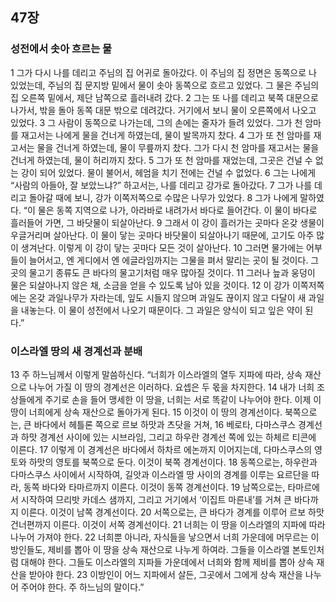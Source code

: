 ## 47장
### 성전에서 솟아 흐르는 물
1 그가 다시 나를 데리고 주님의 집 어귀로 돌아갔다. 이 주님의 집 정면은 동쪽으로 나 있었는데, 주님의 집 문지방 밑에서 물이 솟아 동쪽으로 흐르고 있었다. 그 물은 주님의 집 오른쪽 밑에서, 제단 남쪽으로 흘러내려 갔다.
2 그는 또 나를 데리고 북쪽 대문으로 나가서, 밖을 돌아 동쪽 대문 밖으로 데려갔다. 거기에서 보니 물이 오른쪽에서 나오고 있었다.
3 그 사람이 동쪽으로 나가는데, 그의 손에는 줄자가 들려 있었다. 그가 천 암마를 재고서는 나에게 물을 건너게 하였는데, 물이 발목까지 찼다.
4 그가 또 천 암마를 재고서는 물을 건너게 하였는데, 물이 무릎까지 찼다. 그가 다시 천 암마를 재고서는 물을 건너게 하였는데, 물이 허리까지 찼다.
5 그가 또 천 암마를 재었는데, 그곳은 건널 수 없는 강이 되어 있었다. 물이 불어서, 헤엄을 치기 전에는 건널 수 없었다.
6 그는 나에게 “사람의 아들아, 잘 보았느냐?” 하고서는, 나를 데리고 강가로 돌아갔다.
7 그가 나를 데리고 돌아갈 때에 보니, 강가 이쪽저쪽으로 수많은 나무가 있었다.
8 그가 나에게 말하였다. “이 물은 동쪽 지역으로 나가, 아라바로 내려가서 바다로 들어간다. 이 물이 바다로 흘러들어 가면, 그 바닷물이 되살아난다.
9 그래서 이 강이 흘러가는 곳마다 온갖 생물이 우글거리며 살아난다. 이 물이 닿는 곳마다 바닷물이 되살아나기 때문에, 고기도 아주 많이 생겨난다. 이렇게 이 강이 닿는 곳마다 모든 것이 살아난다.
10 그러면 물가에는 어부들이 늘어서고, 엔 게디에서 엔 에글라임까지는 그물을 펴서 말리는 곳이 될 것이다. 그곳의 물고기 종류도 큰 바다의 물고기처럼 매우 많아질 것이다.
11 그러나 늪과 웅덩이 물은 되살아나지 않은 채, 소금을 얻을 수 있도록 남아 있을 것이다.
12 이 강가 이쪽저쪽에는 온갖 과일나무가 자라는데, 잎도 시들지 않으며 과일도 끊이지 않고 다달이 새 과일을 내놓는다. 이 물이 성전에서 나오기 때문이다. 그 과일은 양식이 되고 잎은 약이 된다.”
### 이스라엘 땅의 새 경계선과 분배
13 주 하느님께서 이렇게 말씀하신다. “너희가 이스라엘의 열두 지파에 따라, 상속 재산으로 나누어 가질 이 땅의 경계선은 이러하다. 요셉은 두 몫을 차지한다.
14 내가 너희 조상들에게 주기로 손을 들어 맹세한 이 땅을, 너희는 서로 똑같이 나누어야 한다. 이제 이 땅이 너희에게 상속 재산으로 돌아가게 된다.
15 이것이 이 땅의 경계선이다. 북쪽으로는, 큰 바다에서 헤틀론 쪽으로 르보 하맛과 츠닷을 거쳐,
16 베로타, 다마스쿠스 경계선과 하맛 경계선 사이에 있는 시브라임, 그리고 하우란 경계선 쪽에 있는 하체르 티콘에 이른다.
17 이렇게 이 경계선은 바다에서 하차르 에논까지 이어지는데, 다마스쿠스의 영토와 하맛의 영토를 북쪽으로 둔다. 이것이 북쪽 경계선이다.
18 동쪽으로는, 하우란과 다마스쿠스 사이에서 시작하여, 길앗과 이스라엘 땅 사이의 경계를 이루는 요르단을 따라, 동쪽 바다와 타마르까지 이른다. 이것이 동쪽 경계선이다.
19 남쪽으로는, 타마르에서 시작하여 므리밧 카데스 샘까지, 그리고 거기에서 ‘이집트 마른내’를 거쳐 큰 바다까지 이른다. 이것이 남쪽 경계선이다.
20 서쪽으로는, 큰 바다가 경계를 이루어 르보 하맛 건너편까지 이른다. 이것이 서쪽 경계선이다.
21 너희는 이 땅을 이스라엘의 지파에 따라 나누어 가져야 한다.
22 너희뿐 아니라, 자식들을 낳으면서 너희 가운데에 머무르는 이방인들도, 제비를 뽑아 이 땅을 상속 재산으로 나누게 하여라. 그들을 이스라엘 본토인처럼 대해야 한다. 그들도 이스라엘의 지파들 가운데에서 너희와 함께 제비를 뽑아 상속 재산을 받아야 한다.
23 이방인이 어느 지파에서 살든, 그곳에서 그에게 상속 재산을 나누어 주어야 한다. 주 하느님의 말이다.”

